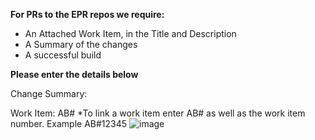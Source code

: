 **For PRs to the EPR repos we require:**
- An Attached Work Item, in the Title and Description
- A Summary of the changes
- A successful build

**Please enter the details below**

Change Summary:

Work Item: AB#
*To link a work item enter AB# as well as the work item number. Example AB#12345
![image](https://github.com/user-attachments/assets/57e266f3-f013-4525-b881-e47d26aced26)


